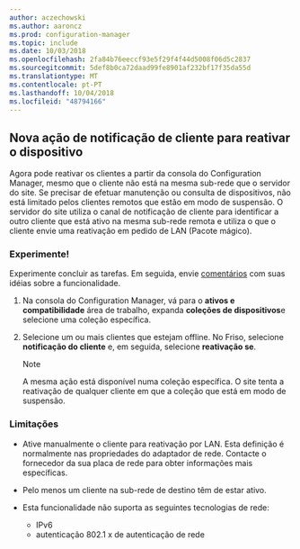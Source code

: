 ```yaml
---
author: aczechowski
ms.author: aaroncz
ms.prod: configuration-manager
ms.topic: include
ms.date: 10/03/2018
ms.openlocfilehash: 2fa84b76eeccf93e5f29f4f44d5008f06d5c2837
ms.sourcegitcommit: 5def8b0ca72daad99fe8901af232bf17f35da55d
ms.translationtype: MT
ms.contentlocale: pt-PT
ms.lasthandoff: 10/04/2018
ms.locfileid: "48794166"
---
```

## <a name="bkmk_wakeup"></a> Nova ação de notificação de cliente para reativar o dispositivo
<!--1317364-->

Agora pode reativar os clientes a partir da consola do Configuration Manager, mesmo que o cliente não está na mesma sub-rede que o servidor do site. Se precisar de efetuar manutenção ou consulta de dispositivos, não está limitado pelos clientes remotos que estão em modo de suspensão. O servidor do site utiliza o canal de notificação de cliente para identificar a outro cliente que está ativo na mesma sub-rede remota e utiliza o que o cliente envie uma reativação em pedido de LAN (Pacote mágico).


### <a name="try-it-out"></a>Experimente!

Experimente concluir as tarefas. Em seguida, envie [comentários](/sccm/core/understand/find-help#product-feedback) com suas idéias sobre a funcionalidade.

1. Na consola do Configuration Manager, vá para o **ativos e compatibilidade** área de trabalho, expanda **coleções de dispositivos**e selecione uma coleção específica.  

2. Selecione um ou mais clientes que estejam offline. No Friso, selecione **notificação do cliente** e, em seguida, selecione **reativação se**.  

    > [!Note]  
    > A mesma ação está disponível numa coleção específica. O site tenta a reativação de qualquer cliente em que a coleção que está em modo de suspensão.  


### <a name="limitations"></a>Limitações

- Ative manualmente o cliente para reativação por LAN. Esta definição é normalmente nas propriedades do adaptador de rede. Contacte o fornecedor da sua placa de rede para obter informações mais específicas.  

- Pelo menos um cliente na sub-rede de destino têm de estar ativo. 

- Esta funcionalidade não suporta as seguintes tecnologias de rede:  
    - IPv6
    - autenticação 802.1 x de autenticação de rede 


